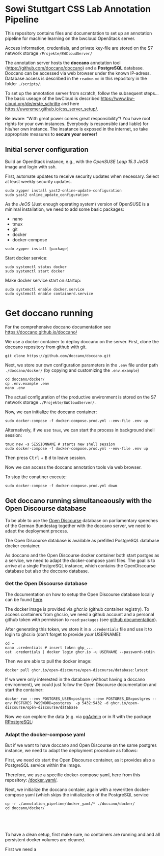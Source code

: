 # Sowi Stuttgart CSS Lab Annotation Pipeline 

This repository contains files and documentation to set up an annotation pipeline for machine learning on the bwcloud OpenStack server.

Access information, credentials, and private key-file are stored on the S7 network storage `/Projekte/BWCloudServer/`

The annotation server hosts the **doccano** annotation tool (https://github.com/doccano/doccano) and a **PostgreSQL** database. 
Doccano can be accessed via web browser under the known IP-adress. Database access is described in the `readme.md` in this repository in the folder `./scripts/`.

To set up the annotation server from scratch, follow the subsequent steps...
The basic useage of the bwCloud is described https://www.bw-cloud.org/de/erste_schritte and here https://uweremer.github.io/css_server_setup/. 

Be aware: “With great power comes great responsibility”! You have root rights for your own instances. Everybody is responsible (and liable) for his/her own instance. The insatance is exposed in the internet, so take appropriate measures to **secure your server!**


## Initial server configuration

Build an OpenStack instance, e.g., with the *OpenSUSE Leap 15.3 JeOS* image and login with ssh.

First, automate updates to receive security updates when necessary. Select at least weekly security updates.

```
sudo zypper install yast2-online-update-configuration
sudo yast2 online_update_configuration
```

As the *JeOS* (Just enough operating system) version of OpenSUSE is a minimal installation, we need to add some basic packages:

- nano
- tmux
- git 
- docker
- docker-compose

```
sudo zypper install [package]
```
Start docker service:
```
sudo systemctl status docker
sudo systemctl start docker
```

Make docker service start on startup:

```
sudo systemctl enable docker.service
sudo systemctl enable containerd.service
```


# Get doccano running

For the comprehensive doccano documentation see https://doccano.github.io/doccano/

We use a docker container to deploy doccano on the server. First, clone the doccano repository from github with git. 

```
git clone https://github.com/doccano/doccano.git
```

Next, we store our own configuration parameters in the `.env` file under path `./doccano/docker/` (by copying and customizing the `.env.example`)

```
cd doccano/docker/
cp .env.example .env
nano .env
```

The actual configuration of the productive environment is stored on the S7 network storage `./Projekte/BWCloudServer/`.

Now, we can initialize the doccano container:

```
sudo docker-compose -f docker-compose.prod.yml --env-file .env up
```

Alternatively, if we use `tmux`, we can start the process in background shell session:

```
tmux new -s SESSIONNAME # starts new shell session
sudo docker-compose -f docker-compose.prod.yml --env-file .env up
```
Then press <kbd>Ctrl</kbd> + <kbd>B</kbd> <kbd>d</kbd> to leave session.

Now we can access the doccano annotation tools via web browser.

To stop the conatiner execute:
```
sudo docker-compose -f docker-compose.prod.yml down 
```

## Get doccano running simultaneaously with the Open Discourse database

To be able to use the [Open Discourse](https://opendiscourse.de/) database on parliamentary speeches of the German Bundestag together with the doccano server, we need to adapt the deployment process.

The Open Discourse database is available as prefilled PostgreSQL database docker container.

As doccano and the Open Discourse docker container both start postges as a service, we need to adapt the docker-compose yaml files. The goal is to arrive at a single PostgreSQL instance, which contains the OpenDiscourse database but also the doccano database.  

### Get the Open Discourse database

The documentation on how to setup the Open Discourse database locally can be found [here](https://open-discourse.github.io/open-discourse-documentation/1.1.0/run-the-database-locally.html).

The docker image is provided via *ghcr.io* (github container registry). To access containers from ghcr.io, we need a github account and a personal github token with permisison to `read:packages` (see [github documentation](https://docs.github.com/en/packages/working-with-a-github-packages-registry/working-with-the-container-registry)).

After generating this token, we store it in a `.credentials` file and use it to login to ghcr.io (don't forget to provide *your* USERNAME):

```
cd ~
nano .credentials # insert token ghp_... 
cat .credentials | docker login ghcr.io -u USERNAME --password-stdin
```

Then we are able to pull the docker image:

```
docker pull ghcr.io/open-discourse/open-discourse/database:latest
```

If we were only interested in the database (without having a doccano environment), we could just follow the Open Discourse documentation and start the container: 

```
docker run --env POSTGRES_USER=postgres --env POSTGRES_DB=postgres --env POSTGRES_PASSWORD=postgres  -p 5432:5432 -d ghcr.io/open-discourse/open-discourse/database
```

Now we can explore the data (e.g. via [pgAdmin](https://www.pgadmin.org/) or in R with the package [RPostgreSQL](https://cran.r-project.org/web/packages/RPostgreSQL/index.html):


### Adapt the docker-compose yaml

But if we want to have doccano and Open Discourse on the same postgres instance, we need to adapt the deployment procedure as follows:

First, we need do start the Open Discourse container, as it provides also a PostgreSQL service within the image.

Therefore, we use a specific docker-compose yaml, here from this repository: [/docker_yaml/](docker_yaml/docker-compose.db_with_opendiscourse.yml).

Next, we initialize the doccano contaier, again with a reweritten docker-compose yaml (which skips the initialization of the PostgreSQL service


```
cp -r ./annotation_pipeline/docker_yaml/* ./doccano/docker/
cd doccano/docker/



 
```
To have a clean setup, first make sure, no containers are running and and all persistent docker volumes are cleaned.



First we need a 

```

```
